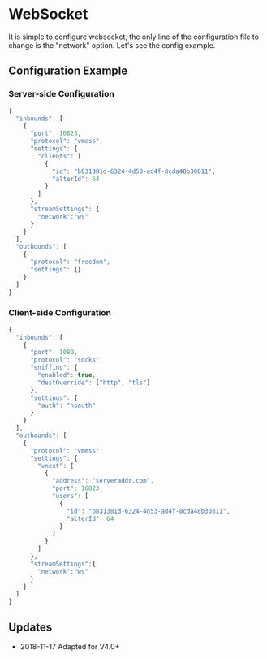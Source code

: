 # WebSocket

It is simple to configure websocket, the only line of the configuration file to change is the "network" option. Let's see the config example.

## Configuration Example

### Server-side Configuration

```javascript
{
  "inbounds": [
    {
      "port": 16823,
      "protocol": "vmess",
      "settings": {
        "clients": [
          {
            "id": "b831381d-6324-4d53-ad4f-8cda48b30811",
            "alterId": 64
          }
        ]
      },
      "streamSettings": {
        "network":"ws"
      }
    }
  ],
  "outbounds": [
    {
      "protocol": "freedom",
      "settings": {}
    }
  ]
}
```

### Client-side Configuration

```javascript
{
  "inbounds": [
    {
      "port": 1080,
      "protocol": "socks",
      "sniffing": {
        "enabled": true,
        "destOverride": ["http", "tls"]
      },
      "settings": {
        "auth": "noauth"
      }
    }
  ],
  "outbounds": [
    {
      "protocol": "vmess",
      "settings": {
        "vnext": [
          {
            "address": "serveraddr.com",
            "port": 16823,
            "users": [
              {
                "id": "b831381d-6324-4d53-ad4f-8cda48b30811",
                "alterId": 64
              }
            ]
          }
        ]
      },
      "streamSettings":{
        "network":"ws"
      }
    }
  ]
}
```

## Updates

- 2018-11-17 Adapted for V4.0+
